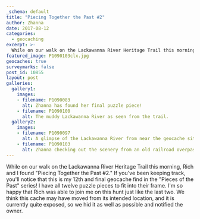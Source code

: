 ```yaml
---
_schema: default
title: "Piecing Together the Past #2"
author: Zhanna
date: 2017-08-12
categories:
  - geocaching
excerpt: >-
  While on our walk on the Lackawanna River Heritage Trail this morning, Rich and I found "Piecing Together the Past #2."
featured_image: P1090103clx.jpg
geocaches: true
surveymarks: false
post_id: 10855
layout: post
galleries:
  gallery1:
    images:
    - filename: P1090083
      alt: Zhanna has found her final puzzle piece!
    - filename: P1090100
      alt: The muddy Lackawanna River as seen from the trail.  
  gallery2:
    images:
    - filename: P1090097
      alt: A glimpse of the Lackawanna River from near the geocache site. 
    - filename: P1090103
      alt: Zhanna checking out the scenery from an old railroad overpass.        
---
```


While on our walk on the Lackawanna River Heritage Trail this morning, Rich and I found "Piecing Together the Past #2." If you've been keeping track, you'll notice that this is my 12th and final geocache find in the "Pieces of the Past" series! I have all twelve puzzle pieces to fit into their frame. I'm so happy that Rich was able to join me on this hunt just like the last two. We think this cache may have moved from its intended location, and it is currently quite exposed, so we hid it as well as possible and notified the owner. 